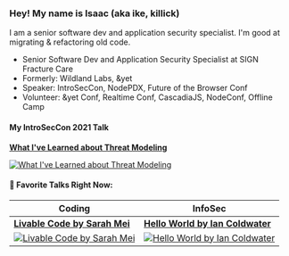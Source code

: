 ### Hey! My name is Isaac (aka ike, killick)

I am a senior software dev and application security specialist. I'm good at migrating & refactoring old code.

 - Senior Software Dev and Application Security Specialist at SIGN Fracture Care
 - Formerly: Wildland Labs, &yet
 - Speaker: IntroSecCon, NodePDX, Future of the Browser Conf
 - Volunteer: &yet Conf, Realtime Conf, CascadiaJS, NodeConf, Offline Camp

#### My IntroSecCon 2021 Talk
[**What I've Learned about Threat Modeling**](https://www.youtube.com/watch?v=MIJNtAR6UF0)

[![What I've Learned about Threat Modeling](http://i3.ytimg.com/vi/MIJNtAR6UF0/hqdefault.jpg)](https://www.youtube.com/watch?v=MIJNtAR6UF0)

#### 🎥 Favorite Talks Right Now:

Coding | InfoSec
------ | -------
[**Livable Code by Sarah Mei**](https://www.youtube.com/watch?v=lI77oMKr5EY) | [**Hello World by Ian Coldwater**](https://youtu.be/rwFN-x57Nwo)
[![Livable Code by Sarah Mei](https://img.youtube.com/vi/lI77oMKr5EY/1.jpg)](https://www.youtube.com/watch?v=lI77oMKr5EY) | [![Hello World by Ian Coldwater](https://img.youtube.com/vi/rwFN-x57Nwo/1.jpg)](https://youtu.be/rwFN-x57Nwo)
